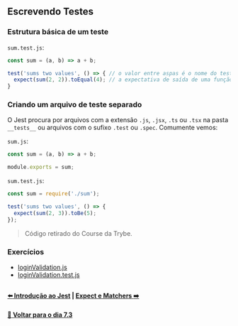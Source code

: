 ## Escrevendo Testes

### Estrutura básica de um teste

`sum.test.js`:
~~~javascript
const sum = (a, b) => a + b;

test('sums two values', () => { // o valor entre aspas é o nome do teste
  expect(sum(2, 2)).toEqual(4); // a expectativa de saída de uma função 
}
~~~

### Criando um arquivo de teste separado
O Jest procura por arquivos com a extensão `.js`, `.jsx`, `.ts` ou `.tsx` na pasta `__tests__` ou arquivos com o sufixo `.test` ou `.spec`. Comumente vemos:

`sum.js`:
~~~javascript
const sum = (a, b) => a + b;

module.exports = sum;
~~~
`sum.test.js`:
~~~javascript
const sum = require('./sum');

test('sums two values', () => {
  expect(sum(2, 3)).toBe(5);
});
~~~
> Código retirado do Course da Trybe.

### Exercícios
- [loginValidation.js](../A-escrevendo-testes/loginValidation.js)
- [loginValidation.test.js](../A-escrevendo-testes/loginValidation.test.js)

##

#### [:arrow_left: Introdução ao Jest](./introducao-ao-jest.md#introdução-ao-jest) | [Expect e Matchers :arrow_right:](./expect-e-matchers.md#expect-e-matchers)

#### [:date: Voltar para o dia 7.3](../#73-javascript-es6---fluxos-de-exceção-e-objetos)
